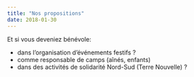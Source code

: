 ```yaml
---
title: "Nos propositions"
date: 2018-01-30
---
```


Et si vous deveniez bénévole:

- dans l’organisation d’événements festifs ?
- comme responsable de camps (aînés, enfants) 
- dans des activités de solidarité Nord-Sud (Terre Nouvelle) ?
